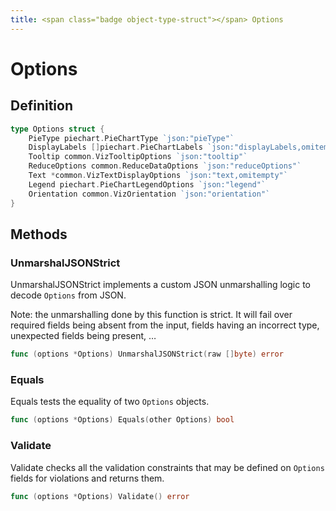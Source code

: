 ```yaml
---
title: <span class="badge object-type-struct"></span> Options
---
```

# <span class="badge object-type-struct"></span> Options

## Definition

```go
type Options struct {
    PieType piechart.PieChartType `json:"pieType"`
    DisplayLabels []piechart.PieChartLabels `json:"displayLabels,omitempty"`
    Tooltip common.VizTooltipOptions `json:"tooltip"`
    ReduceOptions common.ReduceDataOptions `json:"reduceOptions"`
    Text *common.VizTextDisplayOptions `json:"text,omitempty"`
    Legend piechart.PieChartLegendOptions `json:"legend"`
    Orientation common.VizOrientation `json:"orientation"`
}
```
## Methods

### <span class="badge object-method"></span> UnmarshalJSONStrict

UnmarshalJSONStrict implements a custom JSON unmarshalling logic to decode `Options` from JSON.

Note: the unmarshalling done by this function is strict. It will fail over required fields being absent from the input, fields having an incorrect type, unexpected fields being present, …

```go
func (options *Options) UnmarshalJSONStrict(raw []byte) error
```

### <span class="badge object-method"></span> Equals

Equals tests the equality of two `Options` objects.

```go
func (options *Options) Equals(other Options) bool
```

### <span class="badge object-method"></span> Validate

Validate checks all the validation constraints that may be defined on `Options` fields for violations and returns them.

```go
func (options *Options) Validate() error
```

